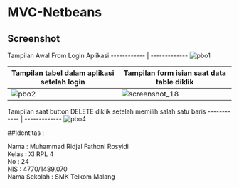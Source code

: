 # MVC-Netbeans
## Screenshot
Tampilan Awal From Login Aplikasi
------------ | -------------
![pbo1](https://cloud.githubusercontent.com/assets/21316966/25462786/a233b432-2b1b-11e7-895e-e3d7563f2241.png)

Tampilan tabel dalam aplikasi setelah login | Tampilan form isian saat data table diklik
------------ | -------------
![pbo2](https://cloud.githubusercontent.com/assets/21316966/25462787/a238fb72-2b1b-11e7-8759-3a8cd9b13064.png) | ![screenshot_18](https://cloud.githubusercontent.com/assets/21316966/25462784/a1dd06e6-2b1b-11e7-8e04-609b8e3c2106.png)

Tampilan saat button DELETE diklik setelah memilih salah satu baris
------------ | -------------
![pbo4](https://cloud.githubusercontent.com/assets/21316966/25462783/a18d6a5a-2b1b-11e7-9967-529cedd6c02a.png)

##Identitas :

Nama : Muhammad Ridjal Fathoni Rosyidi <br>
Kelas : XI RPL 4 <br>
No : 24 <br>
NIS : 4770/1489.070 <br>
Nama Sekolah : SMK Telkom Malang
